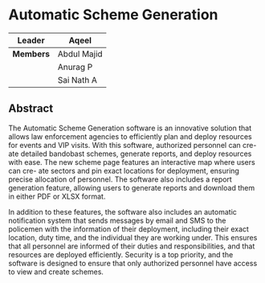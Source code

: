 # Automatic Scheme Generation

| **Leader**  | Aqeel       |
|-------------|-------------|
| **Members** | Abdul Majid |
|             | Anurag P    |
|             | Sai Nath A  |

## Abstract

The Automatic Scheme Generation software is an innovative solution that
allows law enforcement agencies to efficiently plan and deploy resources for
events and VIP visits. With this software, authorized personnel can cre-
ate detailed bandobast schemes, generate reports, and deploy resources with
ease. The new scheme page features an interactive map where users can cre-
ate sectors and pin exact locations for deployment, ensuring precise allocation
of personnel. The software also includes a report generation feature, allowing
users to generate reports and download them in either PDF or XLSX format.  

In addition to these features, the software also includes an automatic
notification system that sends messages by email and SMS to the policemen
with the information of their deployment, including their exact location,
duty time, and the individual they are working under. This ensures that all
personnel are informed of their duties and responsibilities, and that resources
are deployed efficiently. Security is a top priority, and the software is designed
to ensure that only authorized personnel have access to view and create
schemes.
